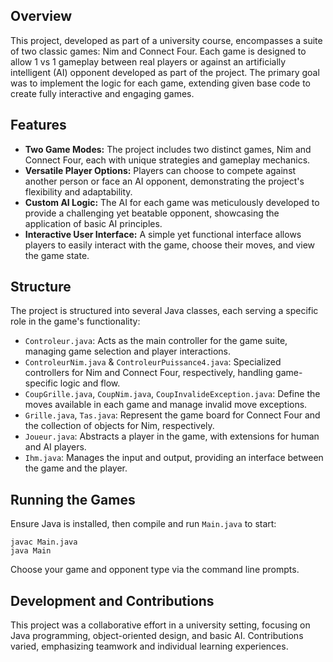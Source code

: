 ## Overview
This project, developed as part of a university course, encompasses a suite of two classic games: Nim and Connect Four. 
Each game is designed to allow 1 vs 1 gameplay between real players or against an artificially intelligent (AI) opponent developed as part of the project. 
The primary goal was to implement the logic for each game, extending given base code to create fully interactive and engaging games.

## Features
- **Two Game Modes:** The project includes two distinct games, Nim and Connect Four, each with unique strategies and gameplay mechanics.
- **Versatile Player Options:** Players can choose to compete against another person or face an AI opponent, demonstrating the project's flexibility and adaptability.
- **Custom AI Logic:** The AI for each game was meticulously developed to provide a challenging yet beatable opponent, showcasing the application of basic AI principles.
- **Interactive User Interface:** A simple yet functional interface allows players to easily interact with the game, choose their moves, and view the game state.

## Structure
The project is structured into several Java classes, each serving a specific role in the game's functionality:

- `Controleur.java`: Acts as the main controller for the game suite, managing game selection and player interactions.
- `ControleurNim.java` & `ControleurPuissance4.java`: Specialized controllers for Nim and Connect Four, respectively, handling game-specific logic and flow.
- `CoupGrille.java`, `CoupNim.java`, `CoupInvalideException.java`: Define the moves available in each game and manage invalid move exceptions.
- `Grille.java`, `Tas.java`: Represent the game board for Connect Four and the collection of objects for Nim, respectively.
- `Joueur.java`: Abstracts a player in the game, with extensions for human and AI players.
- `Ihm.java`: Manages the input and output, providing an interface between the game and the player.

## Running the Games
Ensure Java is installed, then compile and run `Main.java` to start:
```
javac Main.java
java Main
```

Choose your game and opponent type via the command line prompts.

## Development and Contributions
This project was a collaborative effort in a university setting, focusing on Java programming, object-oriented design, and basic AI.
Contributions varied, emphasizing teamwork and individual learning experiences.

